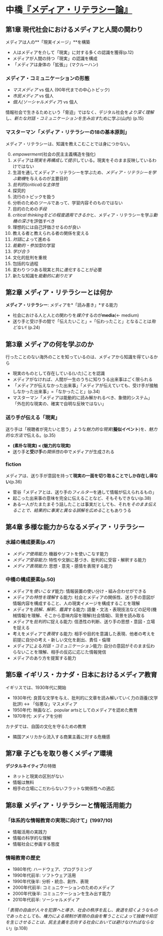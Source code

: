 # 中橋[『メディア・リテラシー論』](urn:isbn:4779304113)

## 第1章 現代社会におけるメディアと人間の関わり

メディアは人の**「現実イメージ」**を構築

- 人はメディアを介して「現実」に対する多くの認識を獲得(p.12)
- メディアが人間の持つ「現実」の認識を構成
- 「メディアは身体の「拡張」」(マクルーハン)

### メディア・コミュニケーションの形態

- *マスメディア* vs 個人 (90年代までの中心トピック)
- *市民メディア* vs 個人
- *個人(ソーシャルメディア)* vs 個人

情報社会で生きるためという「脅迫」ではなく、デジタル社会を*より深く理解*し、*新たな対話・コミュニケーションを生み出す*ために学ぶ(山内) (p.15)

### マスターマン「メディア・リテラシーの18の基本原則」

メディア・リテラシーは、知識を教えこむことでは身につかない。

0. *empowerment*(社会の民主主義構造を強化)
0. メディアは*現実を再構成して提示*している。現実をそのまま反映しているわけではない
0. 生涯を通してメディア・リテラシーを学ぶため、*メディア・リテラシーを学ぶ動機*を与えるのが主要目的
0. *批判的(critical)な主体性*
0. 探究的
0. 流行のトピックを扱う
0. 分析のための*ツール*であって、学習内容そのものではない
0. 目的のための*手段*
0. *critical thinkingをどの程度適用できるか*と、メディア・リテラシーを学ぶ*動機の深さ*を評価すべき
0. 理想的には自己評価させるのが良い
0. 教える者と教えられる者の関係を変える
0. *対話*によって進める
0. *能動的・参加型*の学習
0. *学び合う*
0. 文化的批判を重視
0. 包括的な過程
0. 変わりつつある現実と共に*進化*することが必要
0. 新たな知識を*能動的に創りだす*

## 第2章 メディア・リテラシーとは何か

**メディア・リテラシー**: メディアを*「読み書き」*する能力

- 社会における人と人との関わりを*媒介*するのが**media**(← medium)
- 送り手と受け手の間で「伝えたいこと」=「伝わったこと」となることは*殆どない*! (p.24)

## 第3章 メディアの何を学ぶのか

行ったことのない海外のことを知っているのは、メディアから知識を得ているから

- 現実のものとして存在している(いた)ことを認識
- メディアがなければ、人間が一生のうちに知りうる出来事はごく限られる
- 「メディアが伝えなかった出来事」「メディアが伝えていても、受け手が接触しなかった出来事」=「なかったこと」(p.34)
- マスターマン「メディアは能動的に読み解かれるべき、象徴的システム」「外在的な現実の、確実で自明な反映ではない」

### 送り手が伝える「現実」

送り手は「視聴者が見たいと思う」ような*魅力的な現実*(**擬似イベント**)を、*魅力的な方法で*伝える。(p.35)

- **(素朴な現実) < (魅力的な現実)**
- 送り手**と受け手**の*関係性*の中でメディアが生成される

### fiction

メディアは、送り手が意図を持って**現実の一面を切り取ることでしか存在し得ない**(p.36)

- 菅谷「メディアとは、送り手の*フィルター*を通して情報が伝えられるもの」
- 起こった出来事の意味を完全に伝えることなど、そもそもできない(p.38)
- ある一人がたまたまそう話したことは事実だとしても、それを*そのまま伝えることで、結果的に事実と異なる誤解を広める*こともありうる

## 第4章 多様な能力からなるメディア・リテラシー

### 水越の構成要素(p.47)

- *メディア使用能力*: 機器やソフトを使いこなす能力
- *メディア受容能力*: 特性や文脈に基づき、批判的に受容・解釈する能力
- *メディア表現能力*: 思想・意見・感情を表現する能力

### 中橋の構成要素(p.50)

- メディアを*使いこなす*能力: 情報装置の使い分け・組み合わせができる
- メディアの*特性を理解*する能力: 社会とメディアの関係性、送り手の意図が情報内容を構成すること、人の現実イメージを構成することを理解
- メディアを*読解、解釈、鑑賞*する能力: 語彙・文法・表現技法などの記号(機械情報)を理解、そこから意味内容を理解(社会情報)、背景を読み取る
- メディアを*批判的に*捉える能力: 信憑性の判断、送り手の思想・意図・立場を捉える
- 考えをメディアで*表現*する能力: 相手や目的を意識した表現、他者の考えを前提に自分の考え・新しい文化を創出、責任・倫理
- メディアによる*対話・コミュニケーション*能力: 自分の意図がそのまま伝わらないことを理解、相手の反応に応じた情報発信
- メディアのあり方を提案する能力

## 第5章 イギリス・カナダ・日本におけるメディア教育

イギリスでは、1930年代に開始

- 1930年代: 良質な文学を与え、批判的に文章を読み解いていく力の涵養(文学批評) ↔ 「俗悪な」マスメディア
- 1950年代: 映画など、popular artsとしてのメディアを認めた教育
- 1970年代: メディアを分析

カナダでは、自国の文化を守るための教育

- 隣国アメリカから流入する商業主義に対する危機感

## 第7章 子どもを取り巻くメディア環境

**デジタルネイティブ**の特徴

- ネットと現実の区別がない
- 情報は無料
- 相手の立場にこだわらないフラットな関係性への適応

## 第8章 メディア・リテラシーと情報活用能力

### 「体系的な情報教育の実現に向けて」(1997/10)

- 情報活用の実践力
- 情報の科学的な理解
- 情報社会に参画する態度

### 情報教育の歴史

- 1980年代: ハードウェア、プログラミング
- 1990年代前半: ソフトウェア活用
- 1990年代後半: 分析・統合、創作、表現
- 2000年代前半: コミュニケーションのためのメディア
- 2000年代後半: コミュニケーションを生み出す能力
- 2010年代前半: ソーシャルメディア

「*表現の自由が人々を犯罪へと導き、社会の秩序を乱し、衰退を招くようなものであったとしても、権力による規制が表現の自由を奪うことによって独裁や抑圧を生じさせることは、民主主義を志向する社会においては避けなければならない*」(p.108)
